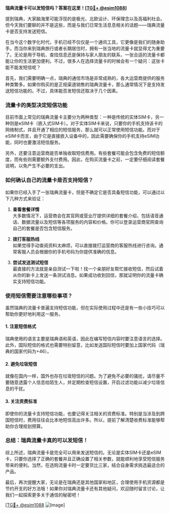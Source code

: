 **瑞典流量卡可以发短信吗？答案在这里！[[TG💪+ @esim1088](https://t.me/s/esim1088)]**

提到瑞典，大家脑海里可能浮现的是极光、北欧设计、环保理念以及高福利社会。但今天我们要聊的并不是这些，而是与我们日常生活息息相关的话题——瑞典流量卡是否支持发送短信。

在当今这个数字化时代，手机已经不仅仅是一个通讯工具，它更像是我们的随身助手。而当你来到瑞典旅行或者长期居住时，拥有一张当地的流量卡就显得尤为重要了。无论是用于导航、查找信息还是保持与家人朋友的联系，一张合适的流量卡都能让你的生活更加便利。不过，很多人在选择流量卡的时候会有一个疑问：这张卡能不能发短信呢？

首先，我们需要明确一点，瑞典的通信市场是非常成熟的，各大运营商提供的服务种类繁多。如果你购买的是正规渠道销售的瑞典流量卡，那么通常情况下是支持发送短信功能的。不过，具体能否发短信还取决于几个因素。

### **流量卡的类型决定短信功能**

目前市面上常见的瑞典流量卡主要分为两种类型：一种是传统的实体SIM卡，另一种则是eSIM卡（嵌入式SIM卡）。对于实体SIM卡来说，只要你的手机支持该卡的网络制式，并且开通了相应的短信服务，那么就可以正常使用短信功能。而对于eSIM卡而言，由于它是直接嵌入设备中的，因此需要确保你的手机支持eSIM功能，同时也要激活短信服务。

另外，还要注意运营商是否单独收取短信费用。有些套餐可能会包含免费的短信额度，而有些则需要额外支付费用。因此，在购买流量卡之前，一定要仔细阅读套餐说明，以免产生不必要的支出。

### **如何确认自己的流量卡是否支持短信？**

如果你已经入手了一张瑞典流量卡，但是不确定它是否具备短信功能，可以通过以下几种方式来验证：

1. **查看套餐详情**  
   大多数情况下，运营商会在其官网或营业厅提供详细的套餐介绍，包括语音通话、数据流量以及短信等各项服务的内容和价格。你可以登录运营商官网查询自己的套餐是否包含短信服务。

2. **拨打客服热线**  
   如果觉得手动查阅资料太麻烦，可以直接拨打运营商的客服热线进行咨询。通常客服人员会根据你的手机号码为你提供准确的信息。

3. **尝试发送测试短信**  
   最直接的方法就是亲自测试一下啦！找一个亲朋好友帮忙接收短信，然后试着从你的新卡上发送一条测试消息。如果成功收到回信，那就证明你的流量卡确实支持短信功能。

### **使用短信需要注意哪些事项？**

虽然瑞典的流量卡普遍支持短信功能，但在实际使用过程中还是有一些小技巧可以帮助你更好地利用这一服务。

#### **1. 注意短信格式**
瑞典使用的语言主要是瑞典语和英语，因此在编写短信内容时要注意语言的选择。此外，国际短信的格式也需要特别留意，比如发送国际短信时要加上国家代码（瑞典的国家代码为+46）。

#### **2. 避免垃圾短信**
就像在国内一样，国外也存在垃圾短信的问题。为了避免不必要的骚扰，请尽量不要随意透露个人信息给陌生人，并定期检查短信设置，开启过滤功能以减少垃圾信息的干扰。

#### **3. 关注资费标准**
即使你的流量卡支持短信功能，也要记得关注相关的资费标准。特别是当涉及到跨国短信时，费用往往会比本地短信高出许多。所以，提前了解清楚收费标准能够帮助你合理规划预算。

### **总结：瑞典流量卡真的可以发短信！**

综上所述，瑞典流量卡是完全可以用来发送短信的。无论是实体SIM卡还是eSIM卡，只要你选择了正确的套餐并且正确设置了相关参数，就能顺利地享受短信服务带来的便利。当然，在选购流量卡时一定要货比三家，结合自身需求挑选最适合的产品。

最后，再次提醒大家，无论是在瑞典还是其他国家和地区，合理使用手机资源都是节约开支的好方法哦！如果你对瑞典流量卡还有其他疑问，欢迎随时留言讨论，让我们一起探索更多关于通信的秘密吧！

[[TG💪+ @esim1088](https://t.me/s/esim1088) ![Image](https://i.postimg.cc/4NQfJmqS/Snipaste-2025-05-13-00-14-12.png)]